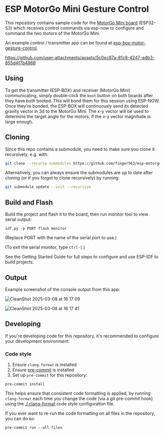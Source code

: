 # ESP MotorGo Mini Gesture Control

This repository contains sample code for the [MotorGo Mini
board](https://motorgo.net) (ESP32-S3) which receives control commands via
esp-now to configure and command the two motors of the MotorGo Mini.

An example control / transmitter app can be found at
[esp-box-motor-gesture-control](https://github.com/finger563/esp-box-motor-gesture-control).

https://github.com/user-attachments/assets/5c0ec87a-81c8-4247-a4b3-855d4f7b4968

## Using

To get the transmitter (ESP-BOX) and receiver (MotorGo Mini) communicating,
simply double-click the `boot` button on both boards after they have both
booted. This will bond them for this session using ESP-NOW. Once they're bonded,
the ESP-BOX will continuously send its detected gravity vector in 3d to the
MotorGo Mini. The x-y vector will be used to determine the target angle for the
motors, if the x-y vector magnitude is large enough.

## Cloning

Since this repo contains a submodule, you need to make sure you clone it
recursively, e.g. with:

``` sh
git clone --recurse-submodules https://github.com/finger563/esp-motorgo-mini-gesture-control
```

Alternatively, you can always ensure the submodules are up to date after cloning
(or if you forgot to clone recursively) by running:

``` sh
git submodule update --init --recursive
```

## Build and Flash

Build the project and flash it to the board, then run monitor tool to view serial output:

```
idf.py -p PORT flash monitor
```

(Replace PORT with the name of the serial port to use.)

(To exit the serial monitor, type ``Ctrl-]``.)

See the Getting Started Guide for full steps to configure and use ESP-IDF to build projects.

## Output

Example screenshot of the console output from this app:

![CleanShot 2025-03-08 at 16 17 09](https://github.com/user-attachments/assets/a9f1e8e5-5282-4725-b344-96d23c7ae5ab)


![CleanShot 2025-03-08 at 16 17 41](https://github.com/user-attachments/assets/0fdc0fb7-8201-4862-8f68-cb1fab0ef426)


## Developing

If you're developing code for this repository, it's recommended to configure
your development environment:

### Code style

1. Ensure `clang-format` is installed
2. Ensure [pre-commit](https://pre-commit.com) is installed
3. Set up `pre-commit` for this repository:

  ``` console
  pre-commit install
  ```

This helps ensure that consistent code formatting is applied, by running
`clang-format` each time you change the code (via a git pre-commit hook) using
the [./.clang-format](./.clang-format) code style configuration file.

If you ever want to re-run the code formatting on all files in the repository,
you can do so:

``` console
pre-commit run --all-files
```
